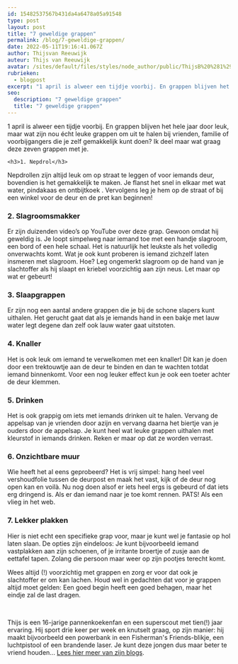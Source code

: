 ```yaml
---
id: 15482537567b431da4a6478a05a91548
type: post
layout: post
title: "7 geweldige grappen"
permalink: /blog/7-geweldige-grappen/
date: 2022-05-11T19:16:41.067Z
author: Thijsvan Reeuwijk
auteur: Thijs van Reeuwijk
avatar: /sites/default/files/styles/node_author/public/ThijsB%20%281%29.jpg?itok=qTLGl7Ol
rubrieken:
  - blogpost
excerpt: "1 april is alweer een tijdje voorbij. En grappen blijven het hele jaar door leuk, maar wat zijn nou écht leuke grappen om uit te halen bij vrienden, familie of voorbijgangers die je zelf gemakkelijk kunt doen? Ik deel maar wat graag deze zeven grappen met je.  "
seo:
  description: "7 geweldige grappen"
  title: "7 geweldige grappen"
---
```

1 april is alweer een tijdje voorbij. En grappen blijven het hele jaar door leuk, maar wat zijn nou écht leuke grappen om uit te halen bij vrienden, familie of voorbijgangers die je zelf gemakkelijk kunt doen? Ik deel maar wat graag deze zeven grappen met je.  

    <h3>1. Nepdrol</h3>
<p>Nepdrollen zijn altijd leuk om op straat te leggen of voor iemands deur, bovendien is het gemakkelijk te maken. Je flanst het snel in elkaar met wat water, pindakaas en ontbijtkoek . Vervolgens leg je hem op de straat of bij een winkel voor de deur en de pret kan beginnen!</p>
<h3>2. Slagroomsmakker</h3>
<p>Er zijn duizenden video’s op YouTube over deze grap. Gewoon omdat hij geweldig is. Je loopt simpelweg naar iemand toe met een handje slagroom, een bord of een hele schaal. Het is natuurlijk het leukste als het volledig onverwachts komt. Wat je ook kunt proberen is iemand zichzelf laten insmeren met slagroom. Hoe? Leg ongemerkt slagroom op de hand van je slachtoffer als hij slaapt en kriebel voorzichtig aan zijn neus. Let maar op wat er gebeurt!</p>
<h3>3. Slaapgrappen</h3>
<p>Er zijn nog een aantal andere grappen die je bij de schone slapers kunt uithalen. Het gerucht gaat dat als je iemands hand in een bakje met lauw water legt degene dan zelf ook lauw water gaat uitstoten.</p>
<h3>4. Knaller</h3>
<p>Het is ook leuk om iemand te verwelkomen met een knaller! Dit kan je doen door een trektouwtje aan de deur te binden en dan te wachten totdat iemand binnenkomt. Voor een nog leuker effect kun je ook een toeter achter de deur klemmen.</p>
<h3>5. Drinken</h3>
<p>Het is ook grappig om iets met iemands drinken uit te halen. Vervang de appelsap van je vrienden door azijn en vervang daarna het biertje van je ouders door de appelsap. Je kunt heel wat leuke grappen uithalen met kleurstof in iemands drinken. Reken er maar op dat ze worden verrast.</p>
<h3>6. Onzichtbare muur</h3>
<p>Wie heeft het al eens geprobeerd? Het is vrij simpel: hang heel veel vershoudfolie tussen de deurpost en maak het vast, kijk of de deur nog open kan en voilà. Nu nog doen alsof er iets heel ergs is gebeurd of dat iets erg dringend is. Als er dan iemand naar je toe komt rennen. PATS! Als een vlieg in het web.</p>
<h3>7. Lekker plakken</h3>
<p>Hier is niet echt een specifieke grap voor, maar je kunt wel je fantasie op hol laten slaan. De opties zijn eindeloos: Je kunt bijvoorbeeld iemand vastplakken aan zijn schoenen, of je irritante broertje of zusje aan de eettafel tapen. Zolang die persoon maar weer op zijn pootjes terecht komt.</p>
<p>Wees altijd (!) voorzichtig met grappen en zorg er voor dat ook je slachtoffer er om kan lachen. Houd wel in gedachten dat voor je grappen altijd moet gelden: Een goed begin heeft een goed behagen, maar het eindje zal de last dragen.</p>
<p> </p>
Thijs is een 16-jarige pannenkoekenfan en een superscout met tien(!) jaar ervaring. Hij sport drie keer per week en knutselt graag, op zijn manier: hij maakt bijvoorbeeld een powerbank in een Fisherman's Friends-blikje, een luchtpistool of een brandende laser. Je kunt deze jongen dus maar beter te vriend houden... <a href="/users/thijs-van-reeuwijk">Lees hier meer van zijn blogs</a>.  
